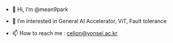 - 👋 Hi, I’m @mean9park
- 👀 I’m interested in General AI Accelerator, ViT, Fault tolerance


- 📫 How to reach me : celion@yonsei.ac.kr

<!---
mean9park/mean9park is a ✨ special ✨ repository because its `README.md` (this file) appears on your GitHub profile.
You can click the Preview link to take a look at your changes.
--->
